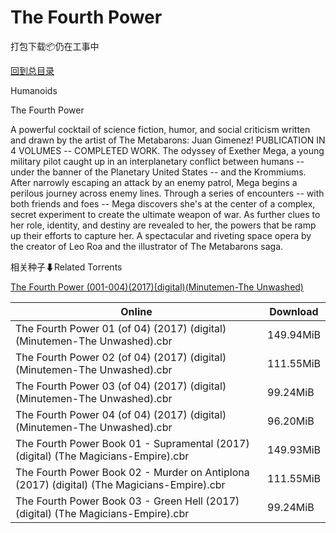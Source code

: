 # The Fourth Power

打包下载📦仍在工事中

[回到总目录](/Catalogs.md)

Humanoids

The Fourth Power

A powerful cocktail of science fiction, humor, and social criticism written and drawn by the artist of The Metabarons: Juan Gimenez! PUBLICATION IN 4 VOLUMES -- COMPLETED WORK. The odyssey of Exether Mega, a young military pilot caught up in an interplanetary conflict between humans -- under the banner of the Planetary United States -- and the Krommiums. After narrowly escaping an attack by an enemy patrol, Mega begins a perilous journey across enemy lines. Through a series of encounters -- with both friends and foes -- Mega discovers she's at the center of a complex, secret experiment to create the ultimate weapon of war. As further clues to her role, identity, and destiny are revealed to her, the powers that be ramp up their efforts to capture her. A spectacular and riveting space opera by the creator of Leo Roa and the illustrator of The Metabarons saga.





相关种子⬇Related Torrents

[The Fourth Power (001-004)(2017)(digital)(Minutemen-The Unwashed)](https://github.com/alicewish/markdown/blob/master/torrent/The-Fourth-Power--001-004--2017--digital--Minutemen-The-Unwashed.md)

Online | Download
--- | ---
The Fourth Power 01 (of 04) (2017) (digital) (Minutemen-The Unwashed).cbr | 149.94MiB
The Fourth Power 02 (of 04) (2017) (digital) (Minutemen-The Unwashed).cbr | 111.55MiB
The Fourth Power 03 (of 04) (2017) (digital) (Minutemen-The Unwashed).cbr | 99.24MiB
The Fourth Power 04 (of 04) (2017) (digital) (Minutemen-The Unwashed).cbr | 96.20MiB
The Fourth Power Book 01 - Supramental (2017) (digital) (The Magicians-Empire).cbr | 149.93MiB
The Fourth Power Book 02 - Murder on Antiplona (2017) (digital) (The Magicians-Empire).cbr | 111.55MiB
The Fourth Power Book 03 - Green Hell (2017) (digital) (The Magicians-Empire).cbr | 99.24MiB